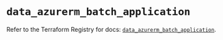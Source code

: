 # `data_azurerm_batch_application`

Refer to the Terraform Registry for docs: [`data_azurerm_batch_application`](https://registry.terraform.io/providers/hashicorp/azurerm/3.103.1/docs/data-sources/batch_application).
